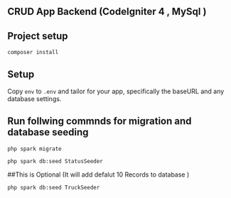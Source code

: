 ## CRUD App Backend (CodeIgniter 4 , MySql )

## Project setup
```
composer install

```

## Setup

Copy `env` to `.env` and tailor for your app, specifically the baseURL
and any database settings.

## Run follwing commnds for migration and database seeding
```
php spark migrate
```
```
php spark db:seed StatusSeeder
```
##This is Optional (It will add defalut 10 Records to database )

```
php spark db:seed TruckSeeder

```


